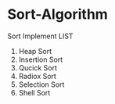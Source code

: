 # Sort-Algorithm
Sort Implement LIST 

1. Heap Sort
2. Insertion Sort
3. Qucick Sort
4. Radiox Sort
5. Selection Sort
6. Shell Sort
